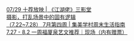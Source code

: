   
[07/29 十荐放映 | 《江湖佬》三影堂](http://www.dianyue.me/archives/083/w5o3a8kwl07o92js/)  
[摄影，打乱场景中的固有逻辑](http://www.dianyue.me/archives/097/sh03m6gh9a8b9sfh/)  
[（7.22~7.28） 7月第四周 | 集美学村周末生活指南](http://www.dianyue.me/archives/104/7mi8s2xg2ireriuc/)  
[7.27 - 8.2 一周福厦泉艺文推荐｜现场（内有赠票）](http://www.dianyue.me/archives/481/2repue9io6iqyyy6/)